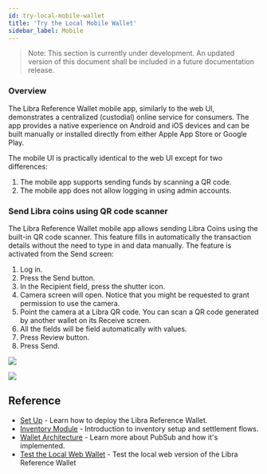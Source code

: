 ```yaml
---
id: try-local-mobile-wallet
title: 'Try the Local Mobile Wallet'
sidebar_label: Mobile
---
```



>
> Note: This section is currently under development. An updated version of this document shall be included in a future documentation release.
>


### Overview

The Libra Reference Wallet mobile app, similarly to the web UI, demonstrates a centralized (custodial) online service for consumers. The app provides a native experience on Android and iOS devices and can be built manually or installed directly from either Apple App Store or Google Play.

The mobile UI is practically identical to the web UI except for two differences:

1. The mobile app supports sending funds by scanning a QR code.
2. The mobile app does not allow logging in using admin accounts.


### Send Libra coins using QR code scanner

The Libra Reference Wallet mobile app allows sending Libra Coins using the built-in QR code scanner. This feature fills in automatically the transaction details without the need to type in and data manually. The feature is activated from the Send screen:



1. Log in.
2. Press the Send button.
3. In the Recipient field, press the shutter icon.
4. Camera screen will open. Notice that you might be requested to grant permission to use the camera.
5. Point the camera at a Libra QR code. You can scan a QR code generated by another wallet on its Receive screen.
6. All the fields will be field automatically with values.
7. Press Review button.
8. Press Send.



![](/img/docs/mobile-w-send.svg)

![](/img/docs/mobile-w-receive.svg)


## Reference

* [Set Up](set-up-reference-wallet.md) - Learn how to deploy the Libra Reference Wallet.
* [Inventory Module](inventory-mod.md) - Introduction to inventory setup and settlement flows.
* [Wallet Architecture](wallet-arch.md) - Learn more about PubSub and how it's implemented.
* [Test the Local Web Wallet](try-local-web-wallet.md) - Test the local web version of the Libra Reference Wallet
